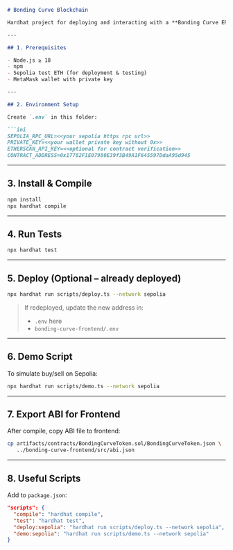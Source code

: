 
````markdown
# Bonding Curve Blockchain

Hardhat project for deploying and interacting with a **Bonding Curve ERC-20 Token** on Ethereum.

---

## 1. Prerequisites

- Node.js ≥ 18
- npm
- Sepolia test ETH (for deployment & testing)
- MetaMask wallet with private key

---

## 2. Environment Setup

Create `.env` in this folder:

```ini
SEPOLIA_RPC_URL=<<your sepolia https rpc url>>
PRIVATE_KEY=<<your wallet private key without 0x>>
ETHERSCAN_API_KEY=<<optional for contract verification>>
CONTRACT_ADDRESS=0x17782F1E07980E39f3B49A1F645597DdaA95d945
````

---

## 3. Install & Compile

```bash
npm install
npx hardhat compile
```

---

## 4. Run Tests

```bash
npx hardhat test
```

---

## 5. Deploy (Optional – already deployed)

```bash
npx hardhat run scripts/deploy.ts --network sepolia
```

> If redeployed, update the new address in:
>
> * `.env` here
> * `bonding-curve-frontend/.env`

---

## 6. Demo Script

To simulate buy/sell on Sepolia:

```bash
npx hardhat run scripts/demo.ts --network sepolia
```

---

## 7. Export ABI for Frontend

After compile, copy ABI file to frontend:

```bash
cp artifacts/contracts/BondingCurveToken.sol/BondingCurveToken.json \
   ../bonding-curve-frontend/src/abi.json
```

---

## 8. Useful Scripts

Add to `package.json`:

```json
"scripts": {
  "compile": "hardhat compile",
  "test": "hardhat test",
  "deploy:sepolia": "hardhat run scripts/deploy.ts --network sepolia",
  "demo:sepolia": "hardhat run scripts/demo.ts --network sepolia"
}
```

